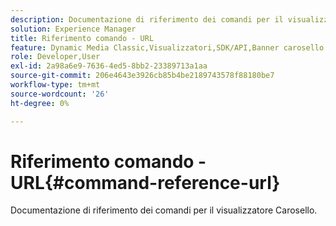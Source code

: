 ```yaml
---
description: Documentazione di riferimento dei comandi per il visualizzatore Carosello.
solution: Experience Manager
title: Riferimento comando - URL
feature: Dynamic Media Classic,Visualizzatori,SDK/API,Banner carosello
role: Developer,User
exl-id: 2a98a6e9-7636-4ed5-8bb2-23389713a1aa
source-git-commit: 206e4643e3926cb85b4be2189743578f88180be7
workflow-type: tm+mt
source-wordcount: '26'
ht-degree: 0%

---
```


# Riferimento comando - URL{#command-reference-url}

Documentazione di riferimento dei comandi per il visualizzatore Carosello.
